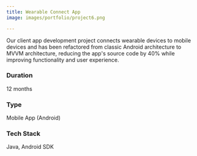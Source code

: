 ```yaml
---
title: Wearable Connect App
image: images/portfolio/project6.png

---
```

Our client app development project connects wearable devices to mobile devices and has been refactored from classic Android architecture to MVVM architecture, reducing the app's source code by 40% while improving functionality and user experience.

### Duration
12 months

### Type
Mobile App (Android)

### Tech Stack
Java, Android SDK